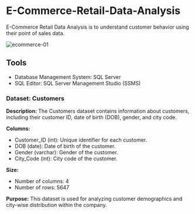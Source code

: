 # E-Commerce-Retail-Data-Analysis
E-Commerce Retail Data Analysis is to understand customer behavior using their point of sales data.

![ecommerce-01](https://github.com/Ras-codes/E-Commerce-Retail-Data-Analysis/assets/164164852/bbf6a013-42a5-4d4b-821a-1806c45f009d)

## Tools
- Database Management System: SQL Server
- SQL Editor: SQL Server Management Studio (SSMS)


### Dataset: Customers

**Description:**
The Customers dataset contains information about customers, including their customer ID, date of birth (DOB), gender, and city code.

**Columns:**
- Customer_ID (int): Unique identifier for each customer.
- DOB (date): Date of birth of the customer.
- Gender (varchar): Gender of the customer.
- City_Code (int): City code of the customer.

**Size:**
- Number of columns: 4
- Number of rows: 5647

**Purpose:**
This dataset is used for analyzing customer demographics and city-wise distribution within the company.


